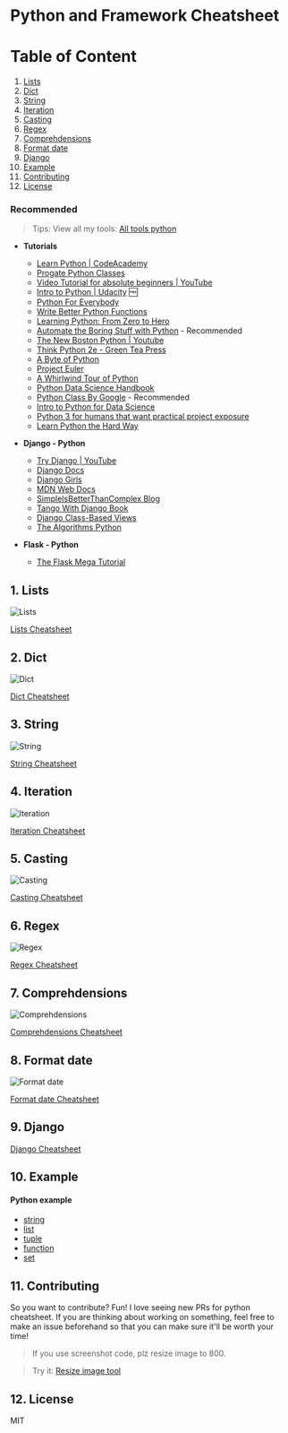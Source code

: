 # Python and Framework Cheatsheet

# Table of Content

1. [Lists](#1-lists)
2. [Dict](#2-dict)
3. [String](#3-string)
4. [Iteration](#4-iteration)
5. [Casting](#5-casting)
6. [Regex](#6-regex)
7. [Comprehdensions](#7-comprehdensions)
8. [Format date](#8-format-date)
9. [Django](#9-django)
10. [Example](#10-example)
11. [Contributing](#11-contributing)
12. [License](#12-license)

### Recommended
> Tips:
> View all my tools:
[All tools python](https://github.com/tuantvk/python-cheatsheet/tree/master/src/tools)

- **Tutorials**

  - [Learn Python | CodeAcademy](https://www.codecademy.com/learn/learn-python)
  - [Progate Python Classes](https://progate.com/languages/python)
  - [Video Tutorial for absolute beginners | YouTube](http://bit.ly/2NkrsKh)
  - [Intro to Python | Udacity](https://in.udacity.com/course/introduction-to-python--ud1110-india) :free:
  - [Python For Everybody](https://www.coursera.org/specializations/python)
  - [Write Better Python Functions](https://jeffknupp.com/)
  - [Learning Python: From Zero to Hero](https://medium.freecodecamp.org/learning-python-from-zero-to-hero-120ea540b567)
  - [Automate the Boring Stuff with Python](https://automatetheboringstuff.com/) - Recommended
  - [The New Boston Python | Youtube](https://www.youtube.com/playlist?list=PL6gx4Cwl9DGAcbMi1sH6oAMk4JHw91mC_)
  - [Think Python 2e - Green Tea Press](http://greenteapress.com/thinkpython2/thinkpython2.pdf)
  - [A Byte of Python](https://python.swaroopch.com/)
  - [Project Euler](https://projecteuler.net/)
  - [A Whirlwind Tour of Python](https://github.com/jakevdp/WhirlwindTourOfPython)
  - [Python Data Science Handbook](https://github.com/jakevdp/PythonDataScienceHandbook)
  - [Python Class By Google](https://developers.google.com/edu/python/) - Recommended
  - [Intro to Python for Data Science](https://www.datacamp.com/courses/intro-to-python-for-data-science)
  - [Python 3 for humans that want practical project exposure](https://pythonprogramming.net/)
  - [Learn Python the Hard Way](https://learnpythonthehardway.org/)

- **Django - Python**

  - [Try Django | YouTube](https://www.youtube.com/playlist?list=PLEsfXFp6DpzTD1BD1aWNxS2Ep06vIkaeW)
  - [Django Docs](https://docs.djangoproject.com/en/2.1/)
  - [Django Girls](https://tutorial.djangogirls.org/en/)
  - [MDN Web Docs](https://developer.mozilla.org/en-US/docs/Learn/Server-side/Django)
  - [SimpleIsBetterThanComplex Blog](https://simpleisbetterthancomplex.com/)
  - [Tango With Django Book](https://www.tangowithdjango.com/book/)
  - [Django Class-Based Views](https://ccbv.co.uk/)
  - [The Algorithms Python](https://github.com/TheAlgorithms/Python)

- **Flask - Python**

  - [The Flask Mega Tutorial](https://blog.miguelgrinberg.com/post/the-flask-mega-tutorial-part-i-hello-world)

## 1. Lists

![Lists](https://github.com/tuantvk/python-cheatsheet/blob/master/assets/python/lists.png)

[Lists Cheatsheet](https://github.com/tuantvk/python-cheatsheet/blob/master/src/python/lists.md)

## 2. Dict

![Dict](https://github.com/tuantvk/python-cheatsheet/blob/master/assets/python/dict.png)

[Dict Cheatsheet](https://github.com/tuantvk/python-cheatsheet/blob/master/src/python/dict.md)

## 3. String

![String](https://github.com/tuantvk/python-cheatsheet/blob/master/assets/python/string.png)

[String Cheatsheet](https://github.com/tuantvk/python-cheatsheet/blob/master/src/python/string.md)

## 4. Iteration

![Iteration](https://github.com/tuantvk/python-cheatsheet/blob/master/assets/python/iteration.png)

[Iteration Cheatsheet](https://github.com/tuantvk/python-cheatsheet/blob/master/src/python/iteration.md)

## 5. Casting

![Casting](https://github.com/tuantvk/python-cheatsheet/blob/master/assets/python/casting.png)

[Casting Cheatsheet](https://github.com/tuantvk/python-cheatsheet/blob/master/src/python/casting.md)

## 6. Regex

![Regex](https://github.com/tuantvk/python-cheatsheet/blob/master/assets/python/regex.png)

[Regex Cheatsheet](https://github.com/tuantvk/python-cheatsheet/blob/master/src/python/regex.md)

## 7. Comprehdensions

![Comprehdensions](https://github.com/tuantvk/python-cheatsheet/blob/master/assets/python/comprehdensions.png)

[Comprehdensions Cheatsheet](https://github.com/tuantvk/python-cheatsheet/blob/master/src/python/comprehdensions.md)

## 8. Format date

![Format date](https://github.com/tuantvk/python-cheatsheet/blob/master/assets/python/format-date.png)

[Format date Cheatsheet](https://github.com/tuantvk/python-cheatsheet/blob/master/src/python/format-date.md)

## 9. Django

[Django Cheatsheet](https://github.com/tuantvk/python-cheatsheet/blob/master/src/django/django-basic.md)

## 10. Example

#### Python example

- [string](https://github.com/tuantvk/python-cheatsheet/blob/master/src/python-example/string.py)
- [list](https://github.com/tuantvk/python-cheatsheet/blob/master/src/python-example/list.py)
- [tuple](https://github.com/tuantvk/python-cheatsheet/blob/master/src/python-example/tuple.py)
- [function](https://github.com/tuantvk/python-cheatsheet/blob/master/src/python-example/function.py)
- [set](https://github.com/tuantvk/python-cheatsheet/blob/master/src/python-example/set.py)


## 11. Contributing

So you want to contribute? Fun! I love seeing new PRs for python cheatsheet. If you are thinking about working on something, feel free to make an issue beforehand so that you can make sure it'll be worth your time!

> If you use screenshot code, plz resize image to 800.

> Try it:
[Resize image tool](https://github.com/tuantvk/python-cheatsheet/blob/master/assets/python/resize.py)

## 12. License

MIT